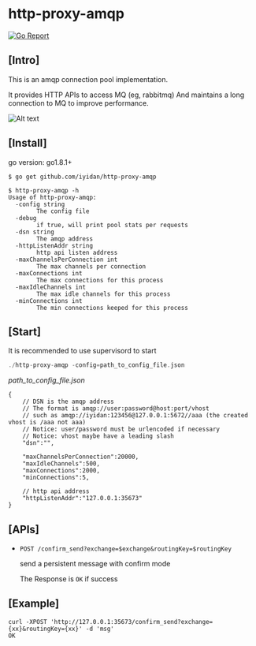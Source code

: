 # http-proxy-amqp
[![Go Report](https://goreportcard.com/badge/github.com/iyidan/http-proxy-amqp)](https://goreportcard.com/badge/github.com/iyidan/http-proxy-amqp)
## [Intro]

This is an amqp connection pool implementation. 

It provides HTTP APIs to access MQ (eg, rabbitmq)
And maintains a long connection to MQ to improve performance.

![Alt text](https://github.com/iyidan/http-proxy-amqp/raw/master/intro.jpg)

## [Install]
go version: go1.8.1+
```shell
$ go get github.com/iyidan/http-proxy-amqp

$ http-proxy-amqp -h
Usage of http-proxy-amqp:
  -config string
    	The config file
  -debug
    	if true, will print pool stats per requests
  -dsn string
    	The amqp address
  -httpListenAddr string
    	http api listen address
  -maxChannelsPerConnection int
    	The max channels per connection
  -maxConnections int
    	The max connections for this process
  -maxIdleChannels int
    	The max idle channels for this process
  -minConnections int
    	The min connections keeped for this process

```

## [Start]
It is recommended to use supervisord to start
```go
./http-proxy-amqp -config=path_to_config_file.json
```
_path_to_config_file.json_
```
{
    // DSN is the amqp address
    // The format is amqp://user:password@host:port/vhost
    // such as amqp://iyidan:123456@127.0.0.1:5672//aaa (the created vhost is /aaa not aaa)
    // Notice: user/password must be urlencoded if necessary
    // Notice: vhost maybe have a leading slash
    "dsn":"",

    "maxChannelsPerConnection":20000,
    "maxIdleChannels":500,
    "maxConnections":2000,
    "minConnections":5,

    // http api address
    "httpListenAddr":"127.0.0.1:35673"
}
```

## [APIs]
<ul>
    <li>
        <code>POST /confirm_send?exchange=$exchange&routingKey=$routingKey</code><br/>
        <p>send a persistent message with confirm mode</p>
        <p>The Response is <code>OK</code> if success</p>
    </li>
</ul>

## [Example]
`curl -XPOST 'http://127.0.0.1:35673/confirm_send?exchange={xx}&routingKey={xx}' -d 'msg'`<br/>
`OK`
